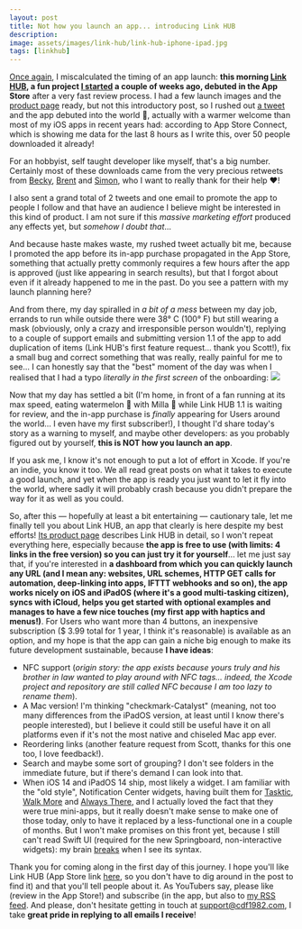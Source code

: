 ```yaml
---
layout: post
title: Not how you launch an app... introducing Link HUB
description:
image: assets/images/link-hub/link-hub-iphone-ipad.jpg
tags: [linkhub]
---
```


[Once again](https://cdf1982.com/2020/06/07/glancecam_2_10_with_auto-reconnection_and_other_tricks.html), I miscalculated the timing of an app launch: **this morning [Link HUB](https://apps.apple.com/us/app/id1524351956), a fun project [I started](https://twitter.com/cdf1982/status/1284880346396471296) a couple of weeks ago, debuted in the App Store** after a very fast review process.
I had a few launch images and the [product page](https://cdf1982.com/link-hub.html) ready, but not this introductory post, so I rushed out [a tweet](https://twitter.com/cdf1982/status/1289103530717065217) and the app debuted into the world 🎉, actually with a warmer welcome than most of my iOS apps in recent years had: according to App Store Connect, which is showing me data for the last 8 hours as I write this, over 50 people downloaded it already!

For an hobbyist, self taught developer like myself, that's a big number. Certainly most of these downloads came from the very precious retweets from [Becky](https://twitter.com/bhansmeyer), [Brent](https://twitter.com/brentsimmons) and [Simon](https://twitter.com/simonbs), who I want to really thank for their help ❤️!

I also sent a grand total of 2 tweets and one email to promote the app to people I follow and that have an audience I believe might be interested in this kind of product. I am not sure if this *massive marketing effort* produced any effects yet, but *somehow I doubt that*...

And because haste makes waste, my rushed tweet actually bit me, because I promoted the app before its in-app purchase propagated in the App Store, something that actually pretty commonly requires a few hours after the app is approved (just like appearing in search results), but that I forgot about even if it already happened to me in the past. Do you see a pattern with my launch planning here?

And from there, my day spiralled in *a bit of a mess* between my day job, errands to run while outside there were 38° C (100° F) but still wearing a mask (obviously, only a crazy and irresponsible person wouldn't), replying to a couple of support emails and submitting version 1.1 of the app to add duplication of items (Link HUB's first feature request... thank you Scott!), fix a small bug and correct something that was really, really painful for me to see... I can honestly say that the "best" moment of the day was when I realised that I had a typo *literally in the first screen* of the onboarding:
![](%20site.baseurl%20/assets/images/blog/2020-07-31-introducing-linkhub/typo.png)

Now that my day has settled a bit (I'm home, in front of a fan running at its max speed, eating watermelon 🍉 with Milla 🐺 while Link HUB 1.1 is waiting for review, and the in-app purchase is *finally* appearing for Users around the world... I even have my first subscriber!), I thought I'd share today's story as a warning to myself, and maybe other developers: as you probably figured out by yourself, **this is NOT how you launch an app**.

If you ask me, I know it's not enough to put a lot of effort in Xcode. If you're an indie, you know it too.
We all read great posts on what it takes to execute a good launch, and yet when the app is ready you just want to let it fly into the world, where sadly it will probably crash because you didn't prepare the way for it as well as you could.

So, after this — hopefully at least a bit entertaining — cautionary tale, let me finally tell you about Link HUB, an app that clearly is here despite my best efforts!
[Its product page](https://cdf1982.com/link-hub.html) describes Link HUB in detail, so I won't repeat everything here, especially because **the app is free to use (with limits: 4 links in the free version) so you can just try it for yourself**... let me just say that, if you're interested in **a dashboard from which you can quickly launch any URL (and I mean any: websites, URL schemes, HTTP GET calls for automation, deep-linking into apps, IFTTT webhooks and so on), the app works nicely on iOS and iPadOS (where it's a good multi-tasking citizen), syncs with iCloud, helps you get started with optional examples and manages to have a few nice touches (my first app with haptics and menus!)**.
For Users who want more than 4 buttons, an inexpensive subscription ($ 3.99 total for 1 year, I think it's reasonable) is available as an option, and my hope is that the app can gain a niche big enough to make its future development sustainable, because **I have ideas**:

- NFC support (*origin story: the app exists because yours truly and his brother in law wanted to play around with NFC tags... indeed, the Xcode project and repository are still called NFC because I am too lazy to rename them*).
- A Mac version! I'm thinking "checkmark-Catalyst" (meaning, not too many differences from the iPadOS version, at least until I know there's people interested), but I believe it could still be useful have it on all platforms even if it's not the most native and chiseled Mac app ever.
- Reordering links (another feature request from Scott, thanks for this one too, I love feedback!).
- Search and maybe some sort of grouping? I don't see folders in the immediate future, but if there's demand I can look into that.
- When iOS 14 and iPadOS 14 ship, most likely a widget. I am familiar with the "old style", Notification Center widgets, having built them for [Tasktic](https://cdf1982.com/tasktic.html), [Walk More](https://cdf1982.com/walk-more.html) and [Always There](https://cdf1982.com/always-there.html), and I actually loved the fact that they were true mini-apps, but it really doesn't make sense to make one of those today, only to have it replaced  by a less-functional one in a couple of months. But I won't make promises on this front yet, because I still can't read Swift UI (required for the new Springboard, non-interactive widgets): my brain [breaks](https://twitter.com/cdf1982/status/1285083698493300736) when I see its syntax.

Thank you for coming along in the first day of this journey.
I hope you'll like Link HUB (App Store link [here](https://apps.apple.com/us/app/id1524351956), so you don't have to dig around in the post to find it) and that you'll tell people about it.
As YouTubers say, please like (review in the App Store!) and subscribe (in the app, but also to [my RSS feed](https://cdf1982.com/feed.xml).
And please, don't hesitate getting in touch at [support@cdf1982.com](mailto:support@cdf1982.com), I take **great pride in replying to all emails I receive**!